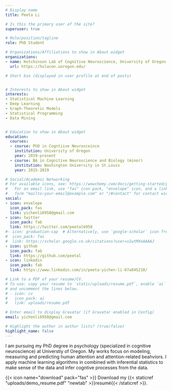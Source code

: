 ```yaml
---
# Display name
title: Peeta Li

# Is this the primary user of the site?
superuser: true

# Role/position/tagline
role: PhD Student

# Organizations/Affiliations to show in About widget
organizations:
- name: Hutchinson Lab of Cognitive Neuroscience, University of Oregon
  url: https://hulacon.uoregon.edu/

# Short bio (displayed in user profile at end of posts)


# Interests to show in About widget
interests:
- Statistical Machine Learning  
- Deep Learning 
- Graph-Theoretic Models
- Statistical Programming
- Data Mining 


# Education to show in About widget
education:
  courses:
  - course: PhD in Cogntiive Neurosceince
    institution: University of Oregon
    year: 2019-present
  - course: BA in Cognitive Neuroscience and Biology (minor) 
    institution: Washington University in St.Louis
    year: 2015-2019

# Social/Academic Networking
# For available icons, see: https://wowchemy.com/docs/getting-started/page-builder/#icons
#   For an email link, use "fas" icon pack, "envelope" icon, and a link in the
#   form "mailto:your-email@example.com" or "/#contact" for contact widget.
social:
- icon: envelope
  icon_pack: fas
  link: yichenli6958@gmail.com
- icon: twitter
  icon_pack: fab
  link: https://twitter.com/peetal6958
#- icon: graduation-cap  # Alternatively, use `google-scholar` icon from `ai` icon pack
#  icon_pack: fas
#  link: https://scholar.google.co.uk/citations?user=sIwtMXoAAAAJ
- icon: github
  icon_pack: fab
  link: https://github.com/peetal
- icon: linkedin
  icon_pack: fab
  link: https://www.linkedin.com/in/peeta-yichen-li-67a845218/

# Link to a PDF of your resume/CV.
# To use: copy your resume to `static/uploads/resume.pdf`, enable `ai` icons in `params.toml`, 
# and uncomment the lines below.
# - icon: cv
#   icon_pack: ai
#   link: uploads/resume.pdf

# Enter email to display Gravatar (if Gravatar enabled in Config)
email: yichenli6958@gmail.com

# Highlight the author in author lists? (true/false)
highlight_name: false
---
```


I am pursuing my PhD degree in psychology (specialized in cognitive neuroscience) at Universtiy of Oregon. My works focus on modeling, measuring and predicting human attention and attention-related beahviors. I apply machine learning algorithms in combined with inferential statistics to make sense of the data and infer cogntive processes from the data. 

{{< icon name="download" pack="fas" >}} Download my {{< staticref "uploads/demo_resume.pdf" "newtab" >}}resumé{{< /staticref >}}.
